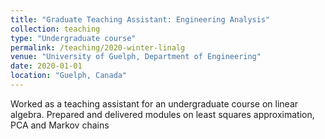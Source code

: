 ```yaml
---
title: "Graduate Teaching Assistant: Engineering Analysis"
collection: teaching
type: "Undergraduate course"
permalink: /teaching/2020-winter-linalg
venue: "University of Guelph, Department of Engineering"
date: 2020-01-01
location: "Guelph, Canada"
---
```


Worked as a teaching assistant for an undergraduate course on linear algebra. Prepared and delivered modules on least squares approximation, PCA and Markov chains